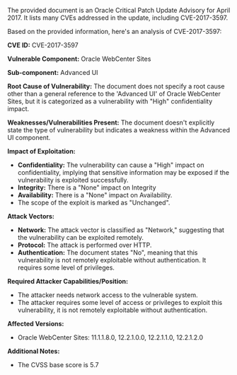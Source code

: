 The provided document is an Oracle Critical Patch Update Advisory for April 2017. It lists many CVEs addressed in the update, including CVE-2017-3597.

Based on the provided information, here's an analysis of CVE-2017-3597:

**CVE ID:** CVE-2017-3597

**Vulnerable Component:** Oracle WebCenter Sites

**Sub-component:** Advanced UI

**Root Cause of Vulnerability:** The document does not specify a root cause other than a general reference to the 'Advanced UI' of Oracle WebCenter Sites, but it is categorized as a vulnerability with "High" confidentiality impact.

**Weaknesses/Vulnerabilities Present:** The document doesn't explicitly state the type of vulnerability but indicates a weakness within the Advanced UI component.

**Impact of Exploitation:**
*   **Confidentiality:** The vulnerability can cause a "High" impact on confidentiality, implying that sensitive information may be exposed if the vulnerability is exploited successfully.
*   **Integrity:** There is a "None" impact on Integrity
*   **Availability:** There is a "None" impact on Availability.
*   The scope of the exploit is marked as "Unchanged".

**Attack Vectors:**
*   **Network:** The attack vector is classified as "Network," suggesting that the vulnerability can be exploited remotely.
*   **Protocol:** The attack is performed over HTTP.
*   **Authentication:** The document states "No", meaning that this vulnerability is not remotely exploitable without authentication. It requires some level of privileges.

**Required Attacker Capabilities/Position:**
*   The attacker needs network access to the vulnerable system.
*   The attacker requires some level of access or privileges to exploit this vulnerability, it is not remotely exploitable without authentication.

**Affected Versions:**
*   Oracle WebCenter Sites: 11.1.1.8.0, 12.2.1.0.0, 12.2.1.1.0, 12.2.1.2.0

**Additional Notes:**
* The CVSS base score is 5.7